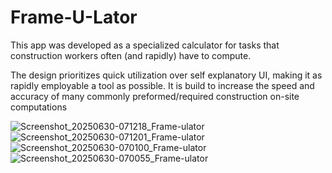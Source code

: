 # Frame-U-Lator

This app was developed as a specialized calculator for tasks that construction workers often (and rapidly) have to compute.

The design prioritizes quick utilization over self explanatory UI, making it as rapidly employable a tool as possible. It 
is build to increase the speed and accuracy of many commonly preformed/required construction on-site computations


![Screenshot_20250630-071218_Frame-ulator](https://github.com/user-attachments/assets/f3a5fce2-7e4e-44df-99c4-b6173e385061)
![Screenshot_20250630-071201_Frame-ulator](https://github.com/user-attachments/assets/e8d02838-9701-4802-8793-364de6c47558)
![Screenshot_20250630-070100_Frame-ulator](https://github.com/user-attachments/assets/4e4027b8-187f-4021-97b0-3c0aad3c89e7)
![Screenshot_20250630-070055_Frame-ulator](https://github.com/user-attachments/assets/711f6f31-3cc0-4e9b-a447-0ba84d577760)
